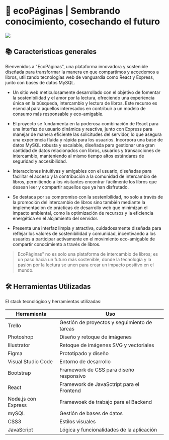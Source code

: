 # 🌱 ecoPáginas | Sembrando conocimiento, cosechando el futuro

![](https://imgur.com/mSEZwuD.jpg)


## 📚 Caracteristicas generales

Bienvenidos a "EcoPáginas", una plataforma innovadora y sostenible diseñada para transformar la manera en que compartimos y accedemos a libros, utilizando tecnologías web de vanguardia como React y Express, junto con bases de datos MySQL.

- Un sitio web meticulosamente desarrollado con el objetivo de fomentar la sostenibilidad y el amor por la lectura, ofreciendo una experiencia única en la búsqueda, intercambio y lectura de libros. Este recurso es esencial para aquellos interesados en contribuir a un modelo de consumo más responsable y eco-amigable.

- El proyecto se fundamenta en la poderosa combinación de React para una interfaz de usuario dinámica y reactiva, junto con Express para manejar de manera eficiente las solicitudes del servidor, lo que asegura una experiencia fluida y rápida para los usuarios.
 Incorpora una base de datos MySQL robusta y escalable, diseñada para gestionar una gran cantidad de datos relacionados con libros, usuarios y transacciones de intercambio, manteniendo al mismo tiempo altos estándares de seguridad y accesibilidad.
 
 - Interacciones intuitivas y amigables con el usuario, diseñadas para facilitar el acceso y la contribución a la comunidad de intercambio de libros, permitiendo a los visitantes encontrar fácilmente los libros que desean leer y compartir aquellos que ya han disfrutado.
 
- Se destaca por su compromiso con la sostenibilidad, no solo a través de la promoción del intercambio de libros sino también mediante la implementación de prácticas de desarrollo web que minimizan el impacto ambiental, como la optimización de recursos y la eficiencia energética en el alojamiento del servidor.

- Presenta una interfaz limpia y atractiva, cuidadosamente diseñada para reflejar los valores de sostenibilidad y comunidad, incentivando a los usuarios a participar activamente en el movimiento eco-amigable de compartir conocimiento a través de libros.




> EcoPáginas" no es solo una plataforma de intercambio de libros; es un paso hacia un futuro más sostenible, donde la tecnología y la pasión por la lectura se unen para crear un impacto positivo en el mundo.
>



## 🛠️ Herramientas Utilizadas
El stack tecnológico y herramientas utilizadas:

| Herramienta       | Uso                                       |
|-------------------|-------------------------------------------|
| Trello            | Gestión de proyectos y seguimiento de tareas |
| Photoshop         | Diseño y retoque de imágenes               |
| Illustrator       | Retoque de imágenes SVG y vectoriales      |
| Figma | Prototipado y diseño |
| Visual Studio Code| Entorno de desarrollo                      |
| Bootstrap         | Framework de CSS para diseño responsivo    |
| React | Framework de JavaSctript para el Frontend |
| Node.js con Express | Framewoek de trabajo para el Backend |
| mySQL | Gestión de bases de datos |
| CSS3              | Estilos visuales                           |
| JavaScript        | Lógica y funcionalidades de la aplicación  |
